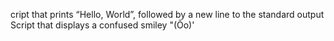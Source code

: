 cript that prints “Hello, World”, followed by a new line to the standard output
Script that displays a confused smiley "(Ôo)'
